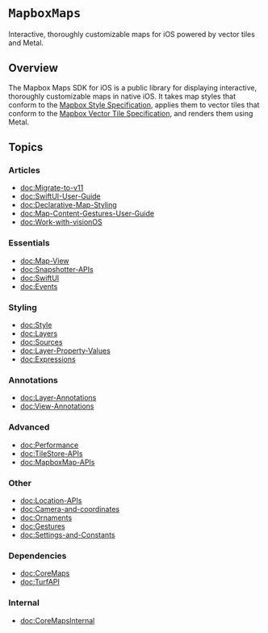 # ``MapboxMaps``

Interactive, thoroughly customizable maps for iOS powered by vector tiles and Metal.

## Overview

The Mapbox Maps SDK for iOS is a public library for displaying interactive, thoroughly customizable maps in native iOS. It takes map styles that conform to the [Mapbox Style Specification](https://docs.mapbox.com/mapbox-gl-js/style-spec/), applies them to vector tiles that conform to the [Mapbox Vector Tile Specification](https://github.com/mapbox/vector-tile-spec), and renders them using Metal.


## Topics

### Articles
- <doc:Migrate-to-v11>
- <doc:SwiftUI-User-Guide>
- <doc:Declarative-Map-Styling>
- <doc:Map-Content-Gestures-User-Guide>
- <doc:Work-with-visionOS>

### Essentials
- <doc:Map-View>
- <doc:Snapshotter-APIs>
- <doc:SwiftUI>
- <doc:Events>

### Styling
- <doc:Style>
- <doc:Layers>
- <doc:Sources>
- <doc:Layer-Property-Values>
- <doc:Expressions>


### Annotations
- <doc:Layer-Annotations>
- <doc:View-Annotations>

### Advanced
- <doc:Performance>
- <doc:TileStore-APIs>
- <doc:MapboxMap-APIs>

### Other
- <doc:Location-APIs>
- <doc:Camera-and-coordinates>
- <doc:Ornaments>
- <doc:Gestures>
- <doc:Settings-and-Constants>


### Dependencies
- <doc:CoreMaps>
- <doc:TurfAPI>

### Internal
- <doc:CoreMapsInternal>
